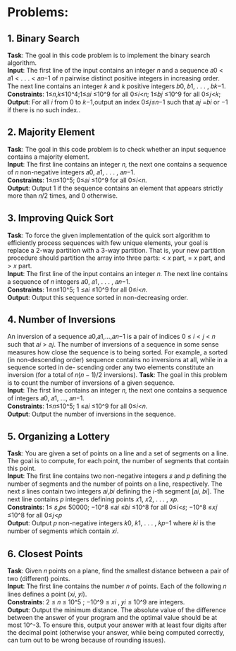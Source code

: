 # Problems:

## 1. Binary Search

**Task**: The goal in this code problem is to implement the binary search algorithm.\
**Input**: The first line of the input contains an integer 𝑛 and a sequence 𝑎0 < 𝑎1 < . . . < 𝑎𝑛−1 of 𝑛 pairwise distinct positive integers in increasing order. The next line contains an integer 𝑘 and 𝑘 positive integers 𝑏0, 𝑏1, . . . , 𝑏𝑘−1.\
**Constraints**: 1≤𝑛,𝑘≤10^4;1≤𝑎𝑖 ≤10^9 for all 0≤𝑖<𝑛; 1≤𝑏𝑗 ≤10^9 for all 0≤𝑗<𝑘;\
**Output**: For all 𝑖 from 0 to 𝑘−1,output an index 0≤𝑗≤𝑛−1 such that 𝑎𝑗 =𝑏𝑖 or −1 if there is no such index..

## 2. Majority Element

**Task**: The goal in this code problem is to check whether an input sequence contains a majority element.\
**Input**: The first line contains an integer 𝑛, the next one contains a sequence of 𝑛 non-negative
integers 𝑎0, 𝑎1, . . . , 𝑎𝑛−1.\
**Constraints**: 1≤𝑛≤10^5; 0≤𝑎𝑖 ≤10^9 for all 0≤𝑖<𝑛.\
**Output**: Output 1 if the sequence contains an element that appears strictly more than 𝑛/2 times, and 0 otherwise.

## 3. Improving Quick Sort

**Task**: To force the given implementation of the quick sort algorithm to efficiently process sequences with few unique elements, your goal is replace a 2-way partition with a 3-way partition. That is, your new partition procedure should partition the array into three parts: < 𝑥 part, = 𝑥 part, and > 𝑥 part.\
**Input**: The first line of the input contains an integer 𝑛. The next line contains a sequence of 𝑛 integers 𝑎0, 𝑎1, . . . , 𝑎𝑛−1.\
**Constraints**: 1≤𝑛≤10^5; 1 ≤𝑎𝑖 ≤10^9 for all 0≤𝑖<𝑛.\
**Output**: Output this sequence sorted in non-decreasing order.

## 4. Number of Inversions
An inversion of a sequence 𝑎0,𝑎1,...,𝑎𝑛−1 is a pair of indices 0 ≤ 𝑖 < 𝑗 < 𝑛 such that 𝑎𝑖 > 𝑎𝑗. The number of inversions of a sequence in some sense measures how close the sequence is to being sorted. For example, a sorted (in non-descending order) sequence contains no inversions at all, while in a sequence sorted in de- scending order any two elements constitute an inversion (for a total of 𝑛(𝑛 − 1)/2 inversions).
**Task**: The goal in this problem is to count the number of inversions of a given sequence.\
**Input**: The first line contains an integer 𝑛, the next one contains a sequence of integers 𝑎0, 𝑎1, ..., 𝑎𝑛−1.\
**Constraints**: 1≤𝑛≤10^5; 1 ≤𝑎𝑖 ≤10^9 for all 0≤𝑖<𝑛.\
**Output**: Output the number of inversions in the sequence.

## 5. Organizing a Lottery

**Task**: You are given a set of points on a line and a set of segments on a line. The goal is to compute, for each point, the number of segments that contain this point.\
**Input**: The first line contains two non-negative integers 𝑠 and 𝑝 defining the number of segments and the number of points on a line, respectively. The next 𝑠 lines contain two integers 𝑎𝑖,𝑏𝑖 defining the 𝑖-th segment [𝑎𝑖, 𝑏𝑖]. The next line contains 𝑝 integers defining points 𝑥1, 𝑥2, . . . , 𝑥𝑝.\
**Constraints**: 1≤ 𝑠,𝑝≤ 50000; −10^8 ≤𝑎𝑖 ≤𝑏𝑖 ≤10^8 for all 0≤𝑖<𝑠; −10^8 ≤𝑥𝑗 ≤10^8 for all 0≤𝑗<𝑝\
**Output**: Output 𝑝 non-negative integers 𝑘0, 𝑘1, . . . , 𝑘𝑝−1 where 𝑘𝑖 is the number of segments which contain 𝑥𝑖.

## 6. Closest Points

**Task**: Given 𝑛 points on a plane, find the smallest distance between a pair of two (different) points.\
**Input**: The first line contains the number 𝑛 of points. Each of the following 𝑛 lines defines a point (𝑥𝑖, 𝑦𝑖).\
**Constraints**: 2 ≤ 𝑛 ≤ 10^5 ; −10^9 ≤ 𝑥𝑖 , 𝑦𝑖 ≤ 10^9 are integers.\
**Output**: Output the minimum distance. The absolute value of the difference between the answer of your program and the optimal value should be at most 10^-3. To ensure this, output your answer with at least four digits after the decimal point (otherwise your answer, while being computed correctly, can turn out to be wrong because of rounding issues).
